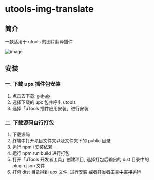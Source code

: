 # utools-img-translate

## 简介

一款适用于 utools 的图片翻译插件

![image](https://user-images.githubusercontent.com/88593116/173315910-837b2e1b-ccfe-4e6a-9986-89d9969a72c1.png)

## 安装

### 一. 下载 upx 插件包安装

1. 点击去下载: ~~[github](https://github.com/fengyuxiaolin/utools-img-translate/releases/tag/v1.0.0-Alpha)~~
2. 选择下载的 upx 包并呼出 utools
3. 选择「uTools 插件应用安装」进行安装

### 二. 下载源码自行打包

1. 下载源码
2. 终端中打开项目文件夹以及文件夹下的 public 目录
3. 运行 npm i 安装依赖
4. 运行 npm run build 进行打包
5. 打开「uTools 开发者工具」创建项目, 选择打包后输出的 dist 目录中的 plugin.json 文件
6. 打包 dist 目录得到 upx 文件, 进行安装 ~~或者开发者工具中直接运行~~
